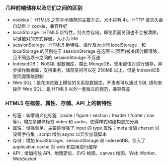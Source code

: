 ### 几种前端储存以及它们之间的区别

- cookies： HTML5 之前本地储存的主要方式，大小只有 4k，HTTP 请求头会自动带上 cookie，兼容性好
- localStorage：HTML5 新特性，持久性存储，即使页面关闭也不会被清除，以键值对的方式存储，大小为 5M
- sessionStorage：HTML5 新特性，操作及大小同 localStorage，和 localStorage 的区别在于 sessionStorage 在选项卡(页面)被关闭时即清除，且不同选项卡之间的 sessionStorage 不互通
- IndexedDB： NoSQL 型数据库，类比 MongoDB，使用键值对进行储存，异步操作数据库，支持事务，储存空间可以在 250MB 以上，但是 IndexedDB 受同源策略限制
- Web SQL：是在浏览器上模拟的关系型数据库，开发者可以通过 SQL 语句来操作 Web SQL，是 HTML5 以外一套独立的规范，兼容性差

### HTML5 在标签、属性、存储、API 上的新特性

- 标签：新增语义化标签（aside / figure / section / header / footer / nav 等），增加多媒体标签 video 和 audio，使得样式和结构更加分离
- 属性：增强表单，主要是增强了 input 的 type 属性；meta 增加 charset 以设置字符集；script 增加 async 以异步加载脚本
- 存储：增加 localStorage、sessionStorage 和 indexedDB，引入了 application cache 对 web 和应用进行缓存
- API：增加拖放 API、地理定位、SVG 绘图、canvas 绘图、Web Worker、WebSocket
